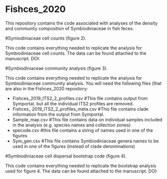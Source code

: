 # Fishces_2020
This repository contains the code associated with analyses of the density and community composition of Symbiodiniaceae in fish feces.

#Symiodiniaceae cell counts (figure 2).

This code contains everything needed to replicate the analysis for Symbiodiniaceae cell counts. The data can be found attached to the manuscript. DOI:


#Symbiodiniaceae community analysis (figure 3).

This code contains everything needed to replicate the analysis for Symbiodiniaceae community analysis. 
You will need the following files (that are also in the Fishces_2020 repository: 
- Fishces_2019_ITS2_2_profiles.csv #This file contains output from Symportal, but all the individual ITS2 profiles are removed.
- Fishces_ 2019_ITS2_2_profiles_meta.csv #This file contains clade information from the output from Symportal.
- Sample_map.csv #This file contains data on individual samples included in the analysis (e.g. species names and collection zones)
- specode.csv #this file contains a string of names used in one of the figures
- Sym_gen.csv #This file contains Symbiodiniaceae genera names to be used in one of the figures (instead of clade denominations)


#Symbiodiniaceae cell dispersal bootstrap code (figure 4).

This code contains everything needed to replicate the bootstrap analysis used for figure 4. The data can be found attached to the manuscript. DOI:

